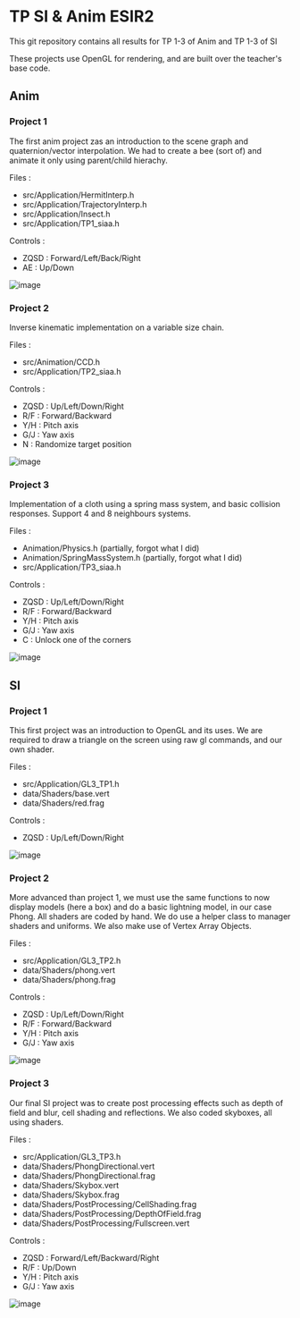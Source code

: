# TP SI & Anim ESIR2

This git repository contains all results for TP 1-3 of Anim and TP 1-3 of SI

These projects use OpenGL for rendering, and are built over the teacher's base code.

## Anim

### Project 1

The first anim project zas an introduction to the scene graph and quaternion/vector interpolation. We had to create a bee (sort of) and animate it only using parent/child hierachy.

Files :
 - src/Application/HermitInterp.h
 - src/Application/TrajectoryInterp.h
 - src/Application/Insect.h
 - src/Application/TP1_siaa.h

Controls :
  - ZQSD : Forward/Left/Back/Right
  - AE : Up/Down

![image](https://github.com/user-attachments/assets/e4dfd985-a51b-4f2c-8afa-010f4e84877a)

### Project 2

Inverse kinematic implementation on a variable size chain.

Files :
 - src/Animation/CCD.h
 - src/Application/TP2_siaa.h

Controls :
- ZQSD : Up/Left/Down/Right
- R/F : Forward/Backward
- Y/H : Pitch axis
- G/J : Yaw axis
- N : Randomize target position

![image](https://github.com/user-attachments/assets/21a9bb8a-8522-4f46-915a-18fbcd869f6e)

### Project 3

Implementation of a cloth using a spring mass system, and basic collision responses. Support 4 and 8 neighbours systems.

Files :
 - Animation/Physics.h (partially, forgot what I did)
 - Animation/SpringMassSystem.h (partially, forgot what I did)
 - src/Application/TP3_siaa.h

Controls :
- ZQSD : Up/Left/Down/Right
- R/F : Forward/Backward
- Y/H : Pitch axis
- G/J : Yaw axis
- C : Unlock one of the corners

![image](https://github.com/user-attachments/assets/d550d51c-7284-441d-b864-d70b78dce6f4)

## SI

### Project 1

This first project was an introduction to OpenGL and its uses. We are required to draw a triangle on the screen using raw gl commands, and our own shader.

Files :
- src/Application/GL3_TP1.h
- data/Shaders/base.vert
- data/Shaders/red.frag

Controls : 
- ZQSD : Up/Left/Down/Right

![image](https://github.com/user-attachments/assets/38d6ce53-d0ce-40bf-bb98-fe5216040b1c)

### Project 2

More advanced than project 1, we must use the same functions to now display models (here a box) and do a basic lightning model, in our case Phong. All shaders are coded by hand. We do use a helper class to manager shaders and uniforms. We also make use of Vertex Array Objects.

Files :
- src/Application/GL3_TP2.h
- data/Shaders/phong.vert
- data/Shaders/phong.frag

Controls :
- ZQSD : Up/Left/Down/Right
- R/F : Forward/Backward
- Y/H : Pitch axis
- G/J : Yaw axis

![image](https://github.com/user-attachments/assets/0d12a9ff-30b0-416f-8f0b-b6613d990f9e)

### Project 3

Our final SI project was to create post processing effects such as depth of field and blur, cell shading and reflections. We also coded skyboxes, all using shaders.

Files :
- src/Application/GL3_TP3.h
- data/Shaders/PhongDirectional.vert
- data/Shaders/PhongDirectional.frag
- data/Shaders/Skybox.vert
- data/Shaders/Skybox.frag
- data/Shaders/PostProcessing/CellShading.frag
- data/Shaders/PostProcessing/DepthOfField.frag
- data/Shaders/PostProcessing/Fullscreen.vert

Controls :
- ZQSD : Forward/Left/Backward/Right
- R/F : Up/Down
- Y/H : Pitch axis
- G/J : Yaw axis

![image](https://github.com/user-attachments/assets/7188d6ce-ade3-4a8a-b21d-1710d7b93875)
